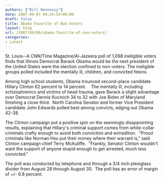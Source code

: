 ```yaml
---
authors: ["Bill Hennessy"]
date: 2007-09-07 04:24:53+00:00
draft: false
title: Obama Favorite of Non-Voters
layout: blog
url: /2007/09/06/obama-favorite-of-non-voters/
categories:
- Latest
---
```


St. Louis--A CNN/Time Magazine/Al-Jazeera poll of 1,098 ineligible voters finds that Illinois Democrat Barack Obama would be the next president of the United States were the election confined to non-voters. The ineligible groups polled included the mentally ill, children, and convicted felons.     
  
Among high school students, Obama trounced second-place candidate Hillary Clinton 62 percent to 14 percent.    The mentally ill, including schizophrenics and victims of head trauma, gave Barack a slight advantage over Democrat Dennis Kucinich 34 to 32 with Joe Biden of Maryland finishing a close third.  North Carolina Senator and former Vice President candidate John Edwards polled best among convicts, edging out Obama 42-38.   
  
The Clinton campaign put a positive spin on the seemingly disappointing results, explaining that Hillary's criminal support comes from white-collar criminals crafty enough to avoid both conviction and extradition.  "Proud criminals like Norman Hsu put their money where their warrant is," said Clinton campaign chief Terry McAuliffe.  "Frankly, Senator Clinton wouldn't want the support of anyone stupid enough to get arrested, much less convicted."    
  
The poll was conducted by telephone and through a 3/4 inch plexiglass divider from August 28 through August 30.  The poll has an error of margin of +/- 6.8 percent.  
